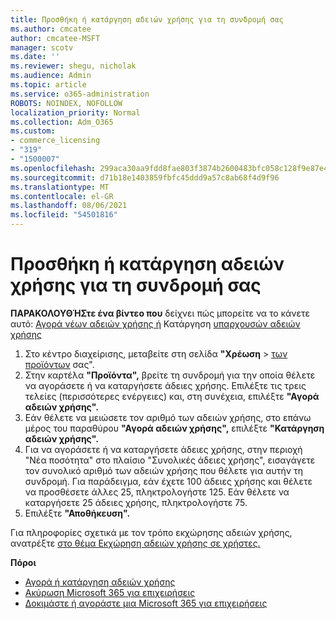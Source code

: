 ```yaml
---
title: Προσθήκη ή κατάργηση αδειών χρήσης για τη συνδρομή σας
ms.author: cmcatee
author: cmcatee-MSFT
manager: scotv
ms.date: ''
ms.reviewer: shegu, nicholak
ms.audience: Admin
ms.topic: article
ms.service: o365-administration
ROBOTS: NOINDEX, NOFOLLOW
localization_priority: Normal
ms.collection: Adm_O365
ms.custom:
- commerce_licensing
- "319"
- "1500007"
ms.openlocfilehash: 299aca30aa9fdd8fae803f3874b2600483bfc058c128f9e87e4898a69f4505c3
ms.sourcegitcommit: d71b18e1403859fbfc45ddd9a57c8ab68f4d9f96
ms.translationtype: MT
ms.contentlocale: el-GR
ms.lasthandoff: 08/06/2021
ms.locfileid: "54501816"
---
```

# <a name="add-or-remove-licenses-for-your-subscription"></a>Προσθήκη ή κατάργηση αδειών χρήσης για τη συνδρομή σας

**ΠΑΡΑΚΟΛΟΥΘΉΣτε ένα βίντεο που** δείχνει πώς μπορείτε να το κάνετε αυτό: [Αγορά νέων αδειών χρήσης ή](https://go.microsoft.com/fwlink/p/?linkid=2154857) Κατάργηση [υπαρχουσών αδειών χρήσης](https://go.microsoft.com/fwlink/p/?linkid=2154938)

1. Στο κέντρο διαχείρισης, μεταβείτε στη σελίδα **"Χρέωση**  >  [των προϊόντων](https://go.microsoft.com/fwlink/p/?linkid=842054) σας".
2. Στην καρτέλα **"Προϊόντα",** βρείτε τη συνδρομή για την οποία θέλετε να αγοράσετε ή να καταργήσετε άδειες χρήσης. Επιλέξτε τις τρεις τελείες (περισσότερες ενέργειες) και, στη συνέχεια, επιλέξτε **"Αγορά αδειών χρήσης".**
3. Εάν θέλετε να μειώσετε τον αριθμό των αδειών χρήσης, στο επάνω μέρος του παραθύρου **"Αγορά αδειών χρήσης",** επιλέξτε **"Κατάργηση αδειών χρήσης".**
4. Για να αγοράσετε ή  να καταργήσετε  άδειες χρήσης, στην περιοχή "Νέα ποσότητα" στο πλαίσιο "Συνολικές άδειες χρήσης", εισαγάγετε τον συνολικό αριθμό των αδειών χρήσης που θέλετε για αυτήν τη συνδρομή. Για παράδειγμα, εάν έχετε 100 άδειες χρήσης και θέλετε να προσθέσετε άλλες 25, πληκτρολογήστε 125. Εάν θέλετε να καταργήσετε 25 άδειες χρήσης, πληκτρολογήστε 75.
5. Επιλέξτε **"Αποθήκευση".**

Για πληροφορίες σχετικά με τον τρόπο εκχώρησης αδειών χρήσης, ανατρέξτε [στο θέμα Εκχώρηση αδειών χρήσης σε χρήστες.](/microsoft-365/admin/manage/assign-licenses-to-users)

**Πόροι**
  
- [Αγορά ή κατάργηση αδειών χρήσης](/microsoft-365/commerce/licenses/buy-licenses)
- [Ακύρωση Microsoft 365 για επιχειρήσεις](/microsoft-365/commerce/subscriptions/cancel-your-subscription)
- [Δοκιμάστε ή αγοράστε μια Microsoft 365 για επιχειρήσεις](/microsoft-365/commerce/try-or-buy-microsoft-365)